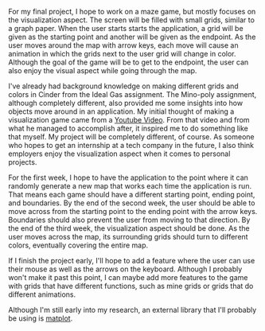 For my final project, I hope to work on a maze game, but mostly focuses on the visualization aspect. The
screen will be filled with small grids, similar to a graph paper. When the user starts starts the application, 
a grid will be given as the starting point and another will be given as the endpoint. As the user moves around
the map with arrow keys, each move will cause an animation in which the grids next to the user grid will change
in color. Although the goal of the game will be to get to the endpoint, the user can also enjoy the visual aspect
while going through the map.

I've already had background knowledge on making different grids and colors in Cinder from the Ideal Gas 
assignment. The Mino-poly assignment, although completely different, also provided me some insights into how
objects move around in an application. My initial thought of making a visualization game came from a
[Youtube Video](https://www.youtube.com/watch?v=msttfIHHkak&ab_channel=Cl%C3%A9mentMihailescu). From that
video and from what he managed to accomplish after, it inspired me to do something like that myself. 
My project will be completely different, of course. As someone who hopes to get an internship at a tech company
in the future, I also think employers enjoy the visualization aspect when it comes to personal projects.
  
For the first week, I hope to have the application to the point where it can randomly generate a new map
that works each time the application is run. That means each game should have a different starting point, ending
point, and boundaries. By the end of the second week, the user should be able to move across from the starting
point to the ending point with the arrow keys. Boundaries should also prevent the user from moving to that
direction. By the end of the third week, the visualization aspect should be done. As the user moves across the
map, its surrounding grids should turn to different colors, eventually covering the entire map.
  
If I finish the project early, I'll hope to add a feature where the user can use their mouse as well as the
arrows on the keyboard. Although I probably won't make it past this point, I can maybe add more features to the
game with grids that have different functions, such as mine grids or grids that do different animations.
  
Although I'm still early into my research, an external library that I'll probably be using is 
[matplot](https://github.com/lava/matplotlib-cpp). 